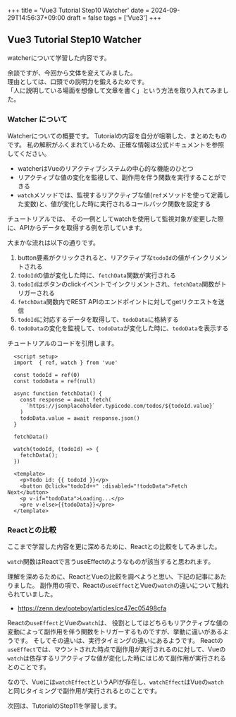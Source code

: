 +++
title = 'Vue3 Tutorial Step10 Watcher'
date = 2024-09-29T14:56:37+09:00
draft = false
tags = ['Vue3']
+++

## Vue3 Tutorial Step10 Watcher

watcherについて学習した内容です。

余談ですが、今回から文体を変えてみました。  
  理由としては、口頭での説明力を鍛えるためです。  
「人に説明している場面を想像して文章を書く」という方法を取り入れてみました。

### Watcher について

Watcherについての概要です。
Tutorialの内容を自分が咀嚼した、まとめたものです。
私の解釈がふくまれているため、正確な情報は公式ドキュメントを参照してください。

- watcherはVueのリアクティブシステムの中心的な機能のひとつ
- リアクティブな値の変化を監視して、副作用を伴う関数を実行することができる
- `watch`メソッドでは、監視するリアクティブな値(`ref`メソッドを使って定義した変数)と、値が変化した時に実行されるコールバック関数を設定する

チュートリアルでは、
その一例としてwatchを使用して監視対象が変更した際に、APIからデータを取得する例を示しています。

大まかな流れは以下の通りです。

1. button要素がクリックされると、リアクティブな`todoId`の値がインクリメントされる
2. `todoId`の値が変化した時に、`fetchData`関数が実行される
3. `todoId`はボタンのclickイベントでインクリメントされ、`fetchData`関数がトリガーされる
4. `fetchData`関数内でREST APIのエンドポイントに対してgetリクエストを送信
5. `todoId`に対応するデータを取得して、`todoData`に格納する
6. `todoData`の変化を監視して、`todoData`が変化した時に、`todoData`を表示する

チュートリアルのコードを引用します。

```vue
  <script setup>
  import  { ref, watch } from 'vue'

  const todoId = ref(0)
  const todoData = ref(null)

  async function fetchData() {
    const response = await fetch(
      `https://jsonplaceholder.typicode.com/todos/${todoId.value}`
    )
    todoData.value = await response.json()
  }

  fetchData()

  watch(todoId, (todoId) => {
    fetchData();
  })

  <template>
    <p>Todo id: {{ todoId }}</p>
    <button @click="todoId++" :disabled="!todoData">Fetch Next</button>
    <p v-if="todoData">Loading...</p>
    <pre v-else>{{todoData}}</pre>
  </template>
```

### Reactとの比較

ここまで学習した内容を更に深めるために、Reactとの比較をしてみました。

`watch`関数はReactで言うuseEffectのようなものが該当すると思われます。

理解を深めるために、ReactとVueの比較を調べようと思い、下記の記事にあたりました。
副作用の項で、Reactの`useEffect`とVueの`watch`の違いについて触れられていました。

- <https://zenn.dev/poteboy/articles/ce47ec05498cfa>

Reactの`useEffect`とVueの`watch`は、
役割としてはどちらもリアクティブな値の変動によって副作用を伴う関数をトリガーするものですが、挙動に違いがあるようです。
そしてその違いは、実行タイミングの違いにあるようです。
Reactの`useEffect`では、マウントされた時点で副作用が実行されるのに対して、Vueの`watch`は依存するリアクティブな値が変化した時にはじめて副作用が実行されるとのことです。

なので、Vueには`watchEffect`というAPIが存在し、`watchEffect`はVueの`watch`と同じタイミングで副作用が実行されるとのことです。

次回は、TutorialのStep11を学習します。
